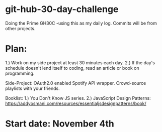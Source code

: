 # git-hub-30-day-challenge
Doing the Prime GH30C -using this as my daily log.  Commits will be from other projects.

# Plan:
1.) Work on my side project at least 30 minutes each day.
2.) If the day's schedule doesn't lend itself to coding, read an article or book on programming.

Side-Project:
 OAuth2.0 enabled Spotify API wrapper. Crowd-source playlists with your friends.

Booklist: 
1.) You Don't Know JS series.
2.) JavaScript Design Patterns: https://addyosmani.com/resources/essentialjsdesignpatterns/book/

# Start date: November 4th

